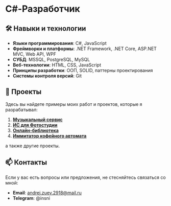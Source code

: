 # C#-Разработчик

## 🛠 Навыки и технологии

- **Языки программирования**: C#, JavaScript
- **Фреймворки и платформы**: .NET Framework, .NET Core, ASP.NET MVC, Web API, WPF
- **СУБД**: MSSQL, PostgreSQL, MySQL
- **Веб-технологии**: HTML, CSS, JavaScript
- **Принципы разработки**: ООП, SOLID, паттерны проектирования
- **Системы контроля версий**: Git

## 📂 Проекты

Здесь вы найдете примеры моих работ и проектов, которые я разрабатывал:

1. **[Музыкальный сервис](https://github.com/ladn00/Beatecho)**
2. **[ИС для Фотостудии](https://github.com/ladn00/Frame-By-Frame)**
3. **[Онлайн-библиотека](https://github.com/ladn00/Readify)**
4. **[Иммитатор кофейного автомата](https://github.com/ladn00/XPresso)**

а также другие проекты.

## 📫 Контакты

Если у вас есть вопросы или предложения, не стесняйтесь связаться со мной:

- **Email**: andrej.zuev.2918@mail.ru
- **Telegram**: @insni
